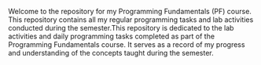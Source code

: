 Welcome to the repository for my Programming Fundamentals (PF) course. This repository contains all my regular programming tasks and lab activities conducted during the semester.This repository is dedicated to the lab activities and daily programming tasks completed as part of the Programming Fundamentals course. It serves as a record of my progress and understanding of the concepts taught during the semester.

